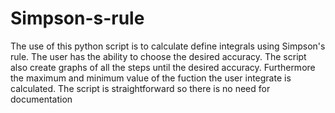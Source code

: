 # Simpson-s-rule
 The use of this python script is to calculate define integrals using Simpson's rule.
 The user has the ability to choose the desired accuracy.
 The script also create graphs of all the steps until the desired accuracy.
 Furthermore the maximum and minimum value of the fuction the user integrate is calculated.
 The script is straightforward so there is no need for documentation
